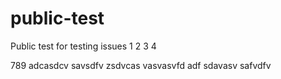 # public-test
Public test for testing issues
1
2
3
4

789
adcasdcv
savsdfv
zsdvcas
vasvasvfd
adf
sdavasv
safvdfv
